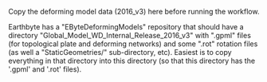 Copy the deforming model data (2016_v3) here before running the workflow.

Earthbyte has a "EByteDeformingModels" repository that should have a directory "Global_Model_WD_Internal_Release_2016_v3" with ".gpml" files (for topological plate and deforming networks) and some ".rot" rotation files (as well a "StaticGeometries/" sub-directory, etc). Easiest is to copy everything in that directory into this directory (so that this directory has the '.gpml' and '.rot' files).